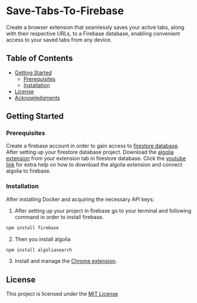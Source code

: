 # Save-Tabs-To-Firebase

Create a browser extension that seamlessly saves your active tabs, along with their respective URLs, to a Firebase database, enabling convenient access to your saved tabs from any device.

## Table of Contents

- [Getting Started](#getting-started)
  - [Prerequisites](#prerequisites)
  - [Installation](#installation)
- [License](#license)
- [Acknowledgments](#acknowledgments)

## Getting Started

### Prerequisites

Create a firebase account in order to gain access to [firestore database](https://firebase.google.com/docs/firestore/quickstart). After setting up your firestore database project. Download the [algolia extension](https://www.algolia.com/developers/firebase-search-extension/) from your extension tab in firestore database. Click the [youtube link](https://www.youtube.com/watch?v=ZNVAPpTpKpk) for extra help on how to download the algolia extension and connect algolia to firebase.

### Installation 

After installing Docker and acquiring the necessary API keys:

1. After setting up your project in firebase go to your terminal and following command in order to install firebase.
  ```bash
  npm install firebase
   ```
2. Then you install algolia 
  ```bash
  npm install algoliasearch
  ```
3. Install and manage the [Chrome extension]((https://support.google.com/chrome_webstore/answer/2664769?hl=en)).

## License

This project is licensed under the [MIT License]()



